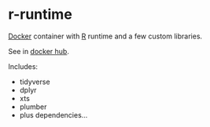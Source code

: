 # r-runtime

[Docker](https://www.docker.com/) container with [R](https://www.r-project.org/) runtime and a few custom libraries.

See in [docker hub](https://hub.docker.com/r/amanas/r-runtime).

Includes:

* tidyverse
* dplyr
* xts
* plumber
* plus dependencies...
